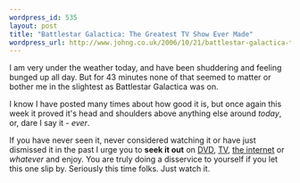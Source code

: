 ```yaml
--- 
wordpress_id: 535
layout: post
title: "Battlestar Galactica: The Greatest TV Show Ever Made"
wordpress_url: http://www.johng.co.uk/2006/10/21/battlestar-galactica-the-greatest-tv-show-ever-made/
---
```

I am very under the weather today, and have been shuddering and feeling bunged up all day. But for 43 minutes none of that seemed to matter or bother me in the slightest as Battlestar Galactica was on.

I know I have posted many times about how good it is, but once again this week it proved it's head and shoulders above anything else around <em>today</em>, or, dare I say it - <em>ever</em>.

If you have never seen it, never considered watching it or have just dismissed it in the past I urge you to <strong>seek it out</strong> on <a href="http://battlestargalacticadvd.com/">DVD</a>, <a href="http://www.scifi.com/battlestar/">TV</a>, <a href="http://phobos.apple.com/WebObjects/MZStore.woa/wa/viewTVSeason?id=200852806&s=143441">the internet</a> or <em>whatever </em>and enjoy. You are truly doing a disservice to yourself if you let this one slip by. Seriously this time folks. Just watch it.
